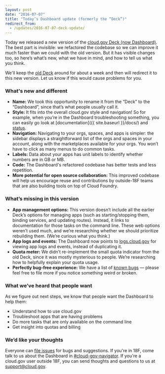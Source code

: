 ```yaml
---
layout: post
date: "2016-07-07"
title: "Today’s Dashboard update (formerly the “Deck”)"
redirect_from:
  - /updates/2016-07-07-deck-update/
---
```


Today we released a new version of the [cloud.gov Deck (now Dashboard)](https://dashboard.cloud.gov/). The best part is invisible: we refactored the codebase so we can improve it much faster than we could with the old version. But it has visible changes too, so here’s what’s new, what we have in mind, and how to tell us what you think.
<!--more-->

We'll keep the [old Deck](https://console.cloud.gov/) around for about a week and then will redirect it to this new version. Let us know if this would cause problems for you.

### What's new and different

* **Name:** We took this opportunity to rename it from the “Deck” to the “Dashboard”, since that’s what people usually call it.
* **Style:** It fits into the overall cloud.gov style and navigation! So for example, when you’re in the Dashboard troubleshooting something, you can easily go look at [documentation]({{ site.baseurl }}/docs/) and [status](https://cloudgov.statuspage.io/).
* **Navigation:** Navigating to your orgs, spaces, and apps is simpler: the sidebar displays a straightforward list of the orgs and spaces in your account, along with the marketplaces available for your orgs. You won’t have to click as many menus to do common tasks.
* **Labels:** Data about your apps has unit labels to identify whether numbers are in GB or MB.
* **Code:** The Dashboard's refactored codebase has better tests and less repetition.
* **More potential for open source collaboration:** This improved codebase will help us encourage reuse and contributions by outside-18F teams that are also building tools on top of Cloud Foundry.

### What’s missing in this version

* **App management options:** This version doesn’t include all the earlier Deck’s options for managing apps (such as starting/stopping them, binding services, and updating routes). Instead, it links to documentation for those tasks on the command line. These web options weren’t used much, and we’re researching whether we should prioritize rebuilding them. (We’re curious what you think.)
* **App logs and events:** The Dashboard now points to [logs.cloud.gov](https://login.cloud.gov/) for viewing app logs and events, instead of duplicating it.
* **Quota meter:** We didn’t re-implement the small quota indicator from the old Deck, since it was mostly mysterious to people. We’re researching how to helpfully explain your quota usage.
* **Perfectly bug-free experience:** We have a list of [known bugs](https://github.com/18F/cg-deck/issues?q=is%3Aopen+is%3Aissue+label%3Abug) — please feel free to file more if you notice something weird or broken.

### What we’ve heard that people want

As we figure out next steps, we know that people want the Dashboard to help them:

* Understand how to use cloud.gov
* Troubleshoot apps that are having problems
* Do more tasks that are only available on the command line
* Get insight into quotas and billing

### We’d like your thoughts

Everyone can [file issues](https://github.com/18F/cg-deck/issues) for bugs and suggestions. If you're in 18F, come talk to us about the Dashboard in [#cloud-gov-navigator](https://gsa-tts.slack.com/messages/cloud-gov-navigator/). If you're a cloud.gov user outside 18F, you can send thoughts and questions to us at [support@cloud.gov](mailto:support@cloud.gov).
